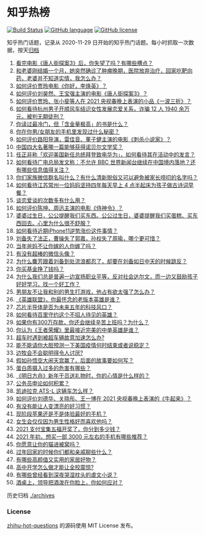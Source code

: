 # 知乎热榜
[![Build Status](https://github.com/ToWeLong/zhihu-hot-questions/workflows/CI/badge.svg)](https://github.com/ToWeLong/zhihu-hot-questions/actions)
[![GitHub language](https://img.shields.io/badge/language-golang-orange.svg)](https://golang.org/)
[![GitHub license](https://img.shields.io/github/license/ToWeLong/zhihu-hot-questions)](https://github.com/ToWeLong/zhihu-hot-questions/blob/main/LICENSE)

知乎热门话题，记录从 2020-11-29 日开始的知乎热门话题。每小时抓取一次数据，按天[归档](./archives)

<!-- BEGIN -->

1. [看完电影《唐人街探案3》后，你失望了吗？有哪些槽点？](https://www.zhihu.com/question/442574355)
1. [和老婆刚结婚一个月，她突然确诊了肿瘤晚期，医院放弃治疗，回家吃靶向药，老婆并不知道实情，我怎么办？](https://www.zhihu.com/question/443414127)
1. [如何评价贾玲电影《你好，李焕英》？](https://www.zhihu.com/question/350520117)
1. [如何评价刘昊然、王宝强主演的电影《唐人街探案3》？](https://www.zhihu.com/question/275161859)
1. [如何评价贾玲、张小斐等人在 2021 央视春晚上表演的小品《一波三折》？](https://www.zhihu.com/question/443971527)
1. [如何看待杭州男子开顺风车结识女性发展恋爱关系，诈骗 12 人 1940 余万元，被判无期徒刑？](https://www.zhihu.com/question/443917776)
1. [你读过最冷门，但「含金量极高」的书是什么？](https://www.zhihu.com/question/438708854)
1. [你在你男/女朋友的手机里发现过什么秘密？](https://www.zhihu.com/question/309282780)
1. [如何评价路阳导演，雷佳音、董子健主演的电影《刺杀小说家》？](https://www.zhihu.com/question/442322197)
1. [中国四大名著哪一篇能够获得诺贝尔文学奖？](https://www.zhihu.com/question/443500762)
1. [任正非称「欢迎美国新任总统拜登致电华为」，如何看待其在活动中的发言？](https://www.zhihu.com/question/443750066)
1. [如何看待广电总局发文称：不允许 BBC 世界新闻台继续在中国境内落地？还有哪些信息值得关注？](https://www.zhihu.com/question/444040251)
1. [你们家族微信群名叫什么？有什么清新脱俗又可以避免被家长唠叨的名字吗？](https://www.zhihu.com/question/443937583)
1. [如何看待江苏常州一位妈妈坚持四年每天早上 4 点半起床为孩子做古诗词早餐？](https://www.zhihu.com/question/443470170)
1. [谈恋爱谈的次数多有什么用？](https://www.zhihu.com/question/334622048)
1. [如何评价陈坤、周迅主演的电影《侍神令》？](https://www.zhihu.com/question/436887810)
1. [婆婆过生日，公公提醒我们买东西。公公过生日，婆婆提醒我们买蛋糕、买东西回去。心里为什么很不舒服？](https://www.zhihu.com/question/308825931)
1. [如何看待近期iPhone11逆势涨价这件事情？](https://www.zhihu.com/question/439628528)
1. [刘备失了法正，曹操失了郭嘉，孙权失了周瑜，哪个更可惜？](https://www.zhihu.com/question/443610265)
1. [当年爸妈不让你嫁的人你嫁了吗？](https://www.zhihu.com/question/443594106)
1. [有没有超棒的微信头像？](https://www.zhihu.com/question/432712007)
1. [为什么麋芳跟着刘备到处流浪都忍了，却要在刘备如日中天的时候跳反？](https://www.zhihu.com/question/48173294)
1. [你买基金挣了钱吗？](https://www.zhihu.com/question/410574473)
1. [为什么我们总是普遍一边宣扬职业平等，反对社会达尔文，而一边又鼓励孩子好好学习，找一个好工作？](https://www.zhihu.com/question/443552685)
1. [男朋友不让我和别的男生打游戏，他占有欲太强了怎么办？](https://www.zhihu.com/question/407902269)
1. [《英雄联盟》，你最怀念的老版本英雄是谁？](https://www.zhihu.com/question/441857645)
1. [芯片半导体是否为未来五年的科技风口？](https://www.zhihu.com/question/442708273)
1. [如何看待百里守约这个不招人待见的英雄？](https://www.zhihu.com/question/380426230)
1. [如果你有300万存款，你还会继续辛苦上班吗？为什么？](https://www.zhihu.com/question/426065915)
1. [你认为《王者荣耀》里最接近完美的中单英雄是谁？](https://www.zhihu.com/question/441413465)
1. [超车时遇到被超车辆故意加速怎么办?](https://www.zhihu.com/question/437816644)
1. [能不能请你大胆预测一下美国疫情何时结束或者说稳定？](https://www.zhihu.com/question/440957753)
1. [边牧会不会聪明得令人讨厌?](https://www.zhihu.com/question/393601336)
1. [假如孙悟空大闹天宫赢了，后面的故事要如何写？](https://www.zhihu.com/question/431052067)
1. [蛋白质摄入过多的危害有哪些？](https://www.zhihu.com/question/422316054)
1. [《明日方舟》新年干员送礼物时，你的心情是什么样的？](https://www.zhihu.com/question/444046564)
1. [公务员申论如何积累？](https://www.zhihu.com/question/62703465)
1. [凯迪拉克 ATS-L 这辆车怎么样？](https://www.zhihu.com/question/28515068)
1. [如何评价刘德华、关晓彤、王一博在 2021 央视春晚上表演的《牛起来》？](https://www.zhihu.com/question/443970776)
1. [有没有能让人变漂亮的好习惯？](https://www.zhihu.com/question/423969924)
1. [现阶段苹果还是不是体验最好的手机？](https://www.zhihu.com/question/321893207)
1. [女生会仅仅因为男生性格好而喜欢他吗？](https://www.zhihu.com/question/438699923)
1. [2021 支付宝集五福开奖了，你分到多少钱？](https://www.zhihu.com/question/443980664)
1. [2021 年初，想买一部 3000 元左右的手机有哪些推荐？](https://www.zhihu.com/question/437319390)
1. [你愿意让你的猫进被窝吗？](https://www.zhihu.com/question/357178445)
1. [过年回家的时候你们都和亲戚聊些什么？](https://www.zhihu.com/question/443966388)
1. [有哪些高颜值又实用的家居好物？](https://www.zhihu.com/question/438324134)
1. [高中开学怎么做才能让全校震惊?](https://www.zhihu.com/question/443563059)
1. [有哪些曾经看到深夜哭湿枕头的虐文小说？](https://www.zhihu.com/question/289167386)
1. [酒桌上，领导把酒泼在你脸上，你如何应对？](https://www.zhihu.com/question/438684200)

<!-- END -->

历史归档 [./archives](./archives)


### License
[zhihu-hot-questions](https://github.com/towelong/zhihu-hot-questions) 的源码使用 MIT License 发布。